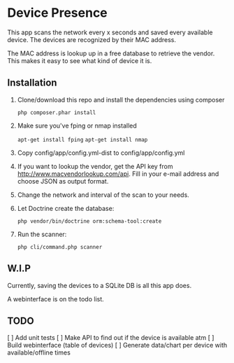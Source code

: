 Device Presence
===============
This app scans the network every x seconds and saved every available device.
The devices are recognized by their MAC address.

The MAC address is lookup up in a free database to retrieve the vendor.
This makes it easy to see what kind of device it is.


Installation
------------

1. Clone/download this repo and install the dependencies using composer

    ```php composer.phar install```

2. Make sure you've fping or nmap installed

    ```apt-get install fping```
    ```apt-get install nmap```

3. Copy config/app/config.yml-dist to config/app/config.yml
4. If you want to lookup the vendor, get the API key from http://www.macvendorlookup.com/api. Fill in your e-mail address and choose JSON as output format.
5. Change the network and interval of the scan to your needs.
6. Let Doctrine create the database:

    ```php vendor/bin/doctrine orm:schema-tool:create```

7. Run the scanner:

    ```php cli/command.php scanner```


W.I.P
-----

Currently, saving the devices to a SQLite DB is all this app does.

A webinterface is on the todo list.


TODO
----

[ ] Add unit tests
[ ] Make API to find out if the device is available atm
[ ] Build webinterface (table of devices)
[ ] Generate data/chart per device with available/offline times
